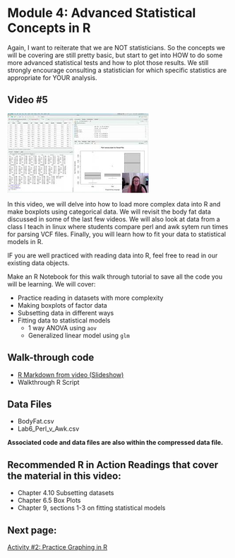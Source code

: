 Module 4: Advanced Statistical Concepts in R
================

Again, I want to reiterate that we are NOT statisticians. So the
concepts we will be covering are still pretty basic, but start to get
into HOW to do some more advanced statistical tests and how to plot
those results. We still strongly encourage consulting a statistician for
which specific statistics are appropriate for YOUR analysis.

## Video \#5

[![](../../images/mq3.jpg)](https://youtu.be/68xVMiaDbx8)

In this video, we will delve into how to load more complex data into R
and make boxplots using categorical data. We will revisit the body fat
data discussed in some of the last few videos. We will also look at data
from a class I teach in linux where students compare perl and awk sytem
run times for parsing VCF files. Finally, you will learn how to fit your
data to statistical models in R.

IF you are well practiced with reading data into R, feel free to read in
our existing data objects.

Make an R Notebook for this walk through tutorial to save all the code
you will be learning. We will cover:

- Practice reading in datasets with more complexity
- Making boxplots of factor data
- Subsetting data in different ways
- Fitting data to statistical models
  - 1 way ANOVA using `aov`
  - Generalized linear model using `glm`

## Walk-through code

- [R Markdown from video
  (Slideshow)](http://htmlpreview.github.io/?https://github.com/StevisonLab/R_Mini_Course/blob/main/modules/Module_4/4.04.Advanced_Statistical_Concepts_in_R.html)
- Walkthrough R Script

## Data Files

- BodyFat.csv
- Lab6_Perl_v\_Awk.csv

**Associated code and data files are also within the compressed data
file.**

## Recommended R in Action Readings that cover the material in this video:

- Chapter 4.10 Subsetting datasets
- Chapter 6.5 Box Plots
- Chapter 9, sections 1-3 on fitting statistical models

## Next page:

[Activity \#2: Practice Graphing in
R](https://github.com/StevisonLab/R_Mini_Course/blob/main/modules/Activity_2/Activity2.md)
